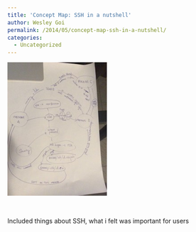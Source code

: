 ```yaml
---
title: 'Concept Map: SSH in a nutshell'
author: Wesley Goi
permalink: /2014/05/concept-map-ssh-in-a-nutshell/
categories:
  - Uncategorized
---
```

[<img class="alignnone size-medium wp-image-6999" alt="Photo 8-5-14 7 04 05 am" src="/uploads/2014/05/Photo-8-5-14-7-04-05-am-e1399504094405-224x300.jpg" width="224" height="300" />][1]

&nbsp;

Included things about SSH, what i felt was important for users

 [1]: /uploads/2014/05/Photo-8-5-14-7-04-05-am-e1399504094405.jpg

